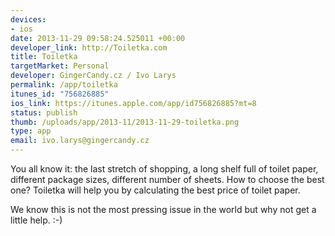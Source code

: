 ```yaml
--- 
devices: 
- ios
date: 2013-11-29 09:58:24.525011 +00:00
developer_link: http://Toiletka.com
title: Toiletka
targetMarket: Personal
developer: GingerCandy.cz / Ivo Larys
permalink: /app/toiletka
itunes_id: "756826885"
ios_link: https://itunes.apple.com/app/id756826885?mt=8
status: publish
thumb: /uploads/app/2013-11/2013-11-29-toiletka.png
type: app
email: ivo.larys@gingercandy.cz
---
```


You all know it: the last stretch of shopping, a long shelf full of toilet paper, different package sizes, different number of sheets. How to choose the best one? 
Toiletka will help you by calculating the best price of toilet paper. 

We know this is not the most pressing issue in the world but why not get a little help. :-) 
